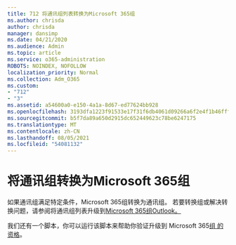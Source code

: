 ```yaml
---
title: 712 将通讯组列表转换为Microsoft 365组
ms.author: chrisda
author: chrisda
manager: dansimp
ms.date: 04/21/2020
ms.audience: Admin
ms.topic: article
ms.service: o365-administration
ROBOTS: NOINDEX, NOFOLLOW
localization_priority: Normal
ms.collection: Adm_O365
ms.custom:
- "712"
- "3"
ms.assetid: a54600a0-e150-4a1a-8d67-ed77624bb928
ms.openlocfilehash: 3193dfa1223f91533e17f31f6db4061d09266a6f2e4f1b46fffc40f8fb50fda1
ms.sourcegitcommit: b5f7da89a650d2915dc652449623c78be6247175
ms.translationtype: MT
ms.contentlocale: zh-CN
ms.lasthandoff: 08/05/2021
ms.locfileid: "54081132"
---
```

# <a name="convert-a-distribution-group-to-a-microsoft-365-group"></a>将通讯组转换为Microsoft 365组

如果通讯组满足特定条件，Microsoft 365组转换为通讯组。 若要转换组或解决转换问题，请参阅将通讯组列表升级到[Microsoft 365组Outlook。](https://docs.microsoft.com/microsoft-365/admin/manage/upgrade-distribution-lists)

我们还有一个脚本，你可以运行该脚本来帮助你验证升级到 Microsoft 365[组 的资格](https://aka.ms/DLToM365Group)。